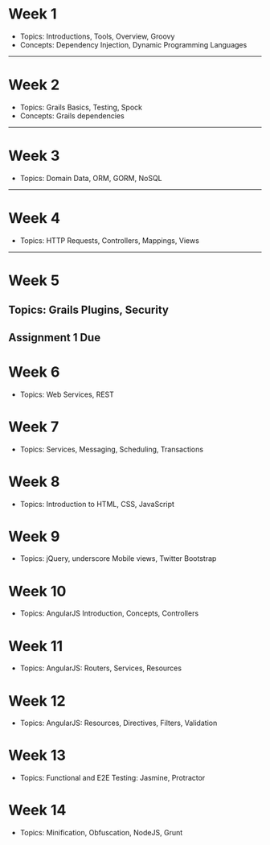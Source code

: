# Week 1

- Topics: Introductions, Tools, Overview, Groovy
- Concepts: Dependency Injection, Dynamic Programming Languages

---

# Week 2

- Topics: Grails Basics, Testing, Spock
- Concepts: Grails dependencies

---

# Week 3

- Topics: Domain Data, ORM, GORM, NoSQL

---

# Week 4

- Topics: HTTP Requests, Controllers, Mappings, Views

---

Week 5
======

Topics: Grails Plugins, Security
--------------------------------

Assignment 1 Due
----------------

Week 6
======

- Topics: Web Services, REST

Week 7
======

- Topics: Services, Messaging, Scheduling, Transactions

Week 8
======

- Topics: Introduction to HTML, CSS, JavaScript

Week 9
======

- Topics: jQuery, underscore Mobile views, Twitter Bootstrap

Week 10
=======

- Topics: AngularJS Introduction, Concepts, Controllers

Week 11
=======

- Topics: AngularJS: Routers, Services, Resources

Week 12
=======

- Topics: AngularJS: Resources, Directives, Filters, Validation

Week 13
=======

- Topics: Functional and E2E Testing: Jasmine, Protractor

Week 14
=======

- Topics: Minification, Obfuscation, NodeJS, Grunt
